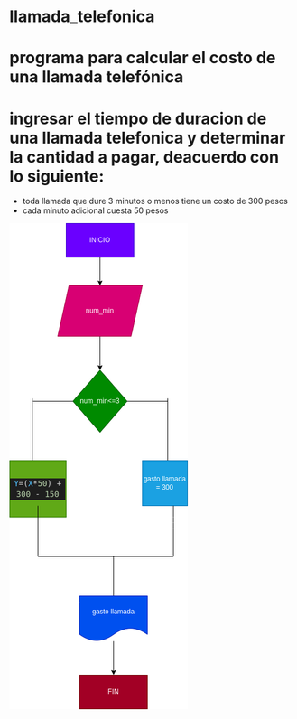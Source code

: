 # llamada_telefonica

# programa para calcular el costo de una llamada telefónica

# ingresar el tiempo de duracion de una llamada telefonica y determinar la cantidad a pagar, deacuerdo con lo siguiente:
- toda llamada que dure 3 minutos o menos tiene un costo de 300 pesos
- cada minuto adicional cuesta 50 pesos

![diagrama de flujo](diagrama.png  "diagrama de flujo")
